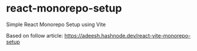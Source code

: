 # react-monorepo-setup
Simple React Monorepo Setup using Vite

Based on follow article: https://adeesh.hashnode.dev/react-vite-monorepo-setup
